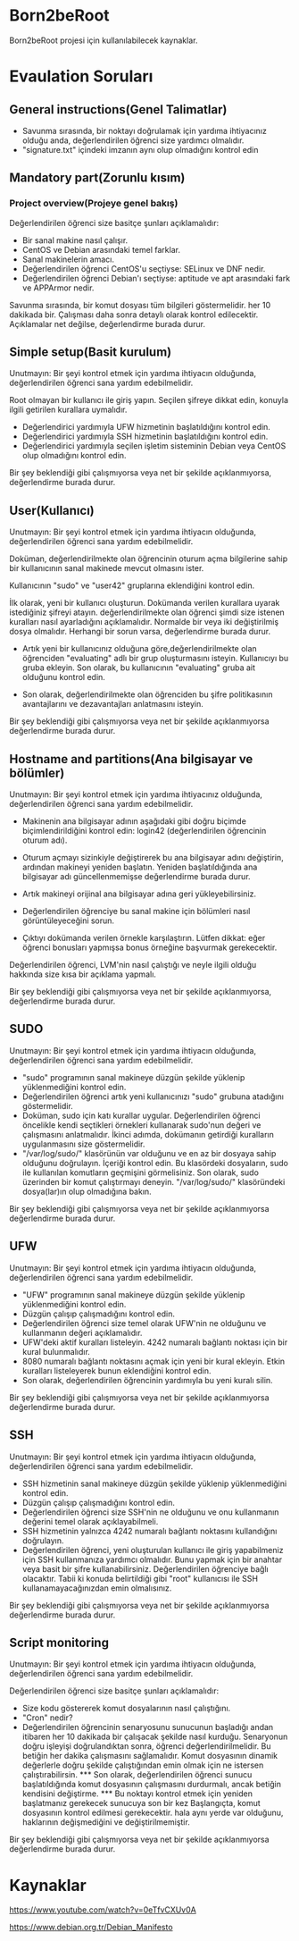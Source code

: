 # Born2beRoot
Born2beRoot projesi için kullanılabilecek kaynaklar.

# Evaulation Soruları

## General instructions(Genel Talimatlar)

* Savunma sırasında, bir noktayı doğrulamak için yardıma ihtiyacınız olduğu anda, değerlendirilen öğrenci size yardımcı olmalıdır.
* "signature.txt" içindeki imzanın aynı olup olmadığını kontrol edin

## Mandatory part(Zorunlu kısım)

### Project overview(Projeye genel bakış)

Değerlendirilen öğrenci size basitçe şunları açıklamalıdır:

* Bir sanal makine nasıl çalışır.
* CentOS ve Debian arasındaki temel farklar.
* Sanal makinelerin amacı.
* Değerlendirilen öğrenci CentOS'u seçtiyse: SELinux ve DNF nedir.
* Değerlendirilen öğrenci Debian'ı seçtiyse:
aptitude ve apt arasındaki fark ve APPArmor nedir.

Savunma sırasında, bir komut dosyası tüm bilgileri göstermelidir.
her 10 dakikada bir. Çalışması daha sonra detaylı olarak kontrol edilecektir.
Açıklamalar net değilse, değerlendirme burada durur.

## Simple setup(Basit kurulum)

Unutmayın: Bir şeyi kontrol etmek için yardıma ihtiyacın olduğunda, değerlendirilen öğrenci
sana yardım edebilmelidir.

Root olmayan bir kullanıcı ile giriş yapın.
Seçilen şifreye dikkat edin, konuyla ilgili getirilen kurallara uymalıdır.
* Değerlendirici yardımıyla UFW hizmetinin başlatıldığını kontrol edin.
* Değerlendirici yardımıyla SSH hizmetinin başlatıldığını kontrol edin.
* Değerlendirici yardımıyla seçilen işletim sisteminin Debian veya CentOS olup olmadığını kontrol edin.

Bir şey beklendiği gibi çalışmıyorsa veya net bir şekilde açıklanmıyorsa, değerlendirme burada durur.

## User(Kullanıcı)

Unutmayın: Bir şeyi kontrol etmek için yardıma ihtiyacın olduğunda, değerlendirilen öğrenci sana yardım edebilmelidir.

Doküman, değerlendirilmekte olan öğrencinin oturum açma bilgilerine sahip bir kullanıcının sanal makinede mevcut olmasını ister.

Kullanıcının "sudo" ve "user42" gruplarına eklendiğini kontrol edin.

İlk olarak, yeni bir kullanıcı oluşturun. Dokümanda verilen kurallara uyarak istediğiniz şifreyi atayın.
değerlendirilmekte olan öğrenci şimdi size istenen kuralları nasıl ayarladığını açıklamalıdır.
Normalde bir veya iki değiştirilmiş dosya olmalıdır. Herhangi bir sorun varsa, değerlendirme burada durur.

* Artık yeni bir kullanıcınız olduğuna göre,değerlendirilmekte olan öğrenciden "evaluating" adlı bir grup oluşturmasını isteyin.
Kullanıcıyı bu gruba ekleyin. Son olarak, bu kullanıcının "evaluating" gruba ait olduğunu kontrol edin.

* Son olarak, değerlendirilmekte olan öğrenciden bu şifre politikasının avantajlarını ve dezavantajları anlatmasını isteyin.

Bir şey beklendiği gibi çalışmıyorsa veya net bir şekilde açıklanmıyorsa değerlendirme burada durur.

## Hostname and partitions(Ana bilgisayar ve bölümler)

Unutmayın: Bir şeyi kontrol etmek için yardıma ihtiyacınız olduğunda, değerlendirilen öğrenci
sana yardım edebilmelidir.

* Makinenin ana bilgisayar adının aşağıdaki gibi doğru biçimde biçimlendirildiğini kontrol edin:
login42 (değerlendirilen öğrencinin oturum adı).

*  Oturum açmayı sizinkiyle değiştirerek bu ana bilgisayar adını değiştirin, ardından makineyi yeniden başlatın.
Yeniden başlatıldığında ana bilgisayar adı güncellenmemişse değerlendirme burada durur.
* Artık makineyi orijinal ana bilgisayar adına geri yükleyebilirsiniz.
* Değerlendirilen öğrenciye bu sanal makine için bölümleri nasıl görüntüleyeceğini sorun.
* Çıktıyı dokümanda verilen örnekle karşılaştırın. Lütfen dikkat: eğer öğrenci bonusları yapmışsa bonus örneğine başvurmak gerekecektir.

Değerlendirilen öğrenci, LVM'nin nasıl çalıştığı ve neyle ilgili olduğu hakkında size kısa bir açıklama yapmalı.

Bir şey beklendiği gibi çalışmıyorsa veya net bir şekilde açıklanmıyorsa, değerlendirme burada durur.

## SUDO

Unutmayın: Bir şeyi kontrol etmek için yardıma ihtiyacın olduğunda, değerlendirilen öğrenci
sana yardım edebilmelidir.

* "sudo" programının sanal makineye düzgün şekilde yüklenip yüklenmediğini kontrol edin.
* Değerlendirilen öğrenci artık yeni kullanıcınızı "sudo" grubuna atadığını göstermelidir.
* Doküman, sudo için katı kurallar uygular. Değerlendirilen öğrenci öncelikle kendi seçtikleri örnekleri kullanarak sudo'nun değeri ve çalışmasını anlatmalıdır.
İkinci adımda, dokümanın getirdiği kuralların uygulanmasını size göstermelidir.
* "/var/log/sudo/" klasörünün var olduğunu ve en az bir dosyaya sahip olduğunu doğrulayın. İçeriği kontrol edin. Bu klasördeki dosyaların, sudo ile kullanılan komutların geçmişini görmelisiniz.
Son olarak, sudo üzerinden bir komut çalıştırmayı deneyin. "/var/log/sudo/" klasöründeki dosya(lar)ın olup olmadığına bakın.

Bir şey beklendiği gibi çalışmıyorsa veya net bir şekilde açıklanmıyorsa değerlendirme burada durur.

## UFW 

Unutmayın: Bir şeyi kontrol etmek için yardıma ihtiyacın olduğunda, değerlendirilen öğrenci
sana yardım edebilmelidir.

* "UFW" programının sanal makineye düzgün şekilde yüklenip yüklenmediğini kontrol edin.
* Düzgün çalışıp çalışmadığını kontrol edin.
* Değerlendirilen öğrenci size temel olarak UFW'nin ne olduğunu ve kullanmanın değeri açıklamalıdır.
* UFW'deki aktif kuralları listeleyin. 4242 numaralı bağlantı noktası için bir kural bulunmalıdır.
* 8080 numaralı bağlantı noktasını açmak için yeni bir kural ekleyin. Etkin kuralları listeleyerek bunun eklendiğini kontrol edin.
* Son olarak, değerlendirilen öğrencinin yardımıyla bu yeni kuralı silin.

Bir şey beklendiği gibi çalışmıyorsa veya net bir şekilde açıklanmıyorsa değerlendirme burada durur.

## SSH

Unutmayın: Bir şeyi kontrol etmek için yardıma ihtiyacın olduğunda, değerlendirilen öğrenci
sana yardım edebilmelidir.

* SSH hizmetinin sanal makineye düzgün şekilde yüklenip yüklenmediğini kontrol edin.
* Düzgün çalışıp çalışmadığını kontrol edin.
* Değerlendirilen öğrenci size SSH'nin ne olduğunu ve onu kullanmanın değerini temel olarak açıklayabilmeli.
* SSH hizmetinin yalnızca 4242 numaralı bağlantı noktasını kullandığını doğrulayın.
* Değerlendirilen öğrenci, yeni oluşturulan kullanıcı ile giriş yapabilmeniz için SSH kullanmanıza yardımcı olmalıdır.
Bunu yapmak için bir anahtar veya basit bir şifre kullanabilirsiniz. Değerlendirilen öğrenciye bağlı olacaktır.
Tabii ki konuda belirtildiği gibi "root" kullanıcısı ile SSH kullanamayacağınızdan emin olmalısınız.


Bir şey beklendiği gibi çalışmıyorsa veya net bir şekilde açıklanmıyorsa değerlendirme burada durur.

## Script monitoring

Unutmayın: Bir şeyi kontrol etmek için yardıma ihtiyacın olduğunda, değerlendirilen öğrenci
sana yardım edebilmelidir.

Değerlendirilen öğrenci size basitçe şunları açıklamalıdır:
* Size kodu göstererek komut dosyalarının nasıl çalıştığını.
* "Cron" nedir?
* Değerlendirilen öğrencinin senaryosunu sunucunun başladığı andan itibaren her 10 dakikada bir çalışacak şekilde nasıl kurduğu.
Senaryonun doğru işleyişi doğrulandıktan sonra, öğrenci değerlendirilmelidir.
Bu betiğin her dakika çalışmasını sağlamalıdır. 
Komut dosyasının dinamik değerlerle doğru şekilde çalıştığından emin olmak için ne istersen çalıştırabilirsin. *** Son olarak, değerlendirilen öğrenci sunucu başlatıldığında komut dosyasının çalışmasını durdurmalı, ancak betiğin kendisini değiştirme. *** Bu noktayı kontrol etmek için yeniden başlatmanız gerekecek sunucuya son bir kez Başlangıçta, komut dosyasının kontrol edilmesi gerekecektir. hala aynı yerde var olduğunu, haklarının değişmediğini ve
değiştirilmemiştir.

Bir şey beklendiği gibi çalışmıyorsa veya net bir şekilde açıklanmıyorsa değerlendirme burada durur.


# Kaynaklar

https://www.youtube.com/watch?v=0eTfvCXUv0A

https://www.debian.org.tr/Debian_Manifesto